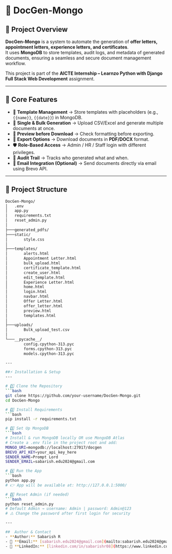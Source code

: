 # 📄 DocGen-Mongo

## 🚀 Project Overview
**DocGen-Mongo** is a system to automate the generation of **offer letters, appointment letters, experience letters, and certificates**.  
It uses **MongoDB** to store templates, audit logs, and metadata of generated documents, ensuring a seamless and secure document management workflow.  

This project is part of the **AICTE Internship – Learnzo Python with Django Full Stack Web Development** assignment.  

---

## 🎯 Core Features
- 📑 **Template Management** → Store templates with placeholders (e.g., `{{name}}`, `{{date}}`) in MongoDB.  
- 👥 **Single & Bulk Generation** → Upload CSV/Excel and generate multiple documents at once.  
- 👀 **Preview before Download** → Check formatting before exporting.  
- 📂 **Export Options** → Download documents in **PDF/DOCX** format.  
- 🛡 **Role-Based Access** → Admin / HR / Staff login with different privileges.  
- 📜 **Audit Trail** → Tracks who generated what and when.  
- 📧 **Email Integration (Optional)** → Send documents directly via email using Brevo API.  

---

## 📂 Project Structure

```bash
DocGen-Mongo/  
│   .env  
│   app.py  
│   requirements.txt  
│   reset_admin.py  
│
├───generated_pdfs/  
├───static/  
│       style.css  
│
├───templates/  
│       alerts.html  
│       Appointment Letter.html  
│       bulk_upload.html  
│       certificate_template.html  
│       create_user.html  
│       edit_template.html  
│       Experience Letter.html  
│       home.html  
│       login.html  
│       navbar.html  
│       Offer Letter.html  
│       offer_letter.html  
│       preview.html  
│       templates.html  
│
├───uploads/  
│       Bulk_upload_test.csv  
│
└───__pycache__/  
        config.cpython-313.pyc  
        forms.cpython-313.pyc  
        models.cpython-313.pyc

---

##⚡ Installation & Setup
---

# 1️⃣ Clone the Repository
```bash
git clone https://github.com/your-username/DocGen-Mongo.git
cd DocGen-Mongo

# 2️⃣ Install Requirements
```bash
pip install -r requirements.txt

# 3️⃣ Set Up MongoDB
```bash
# Install & run MongoDB locally OR use MongoDB Atlas
# Create a .env file in the project root and add:
MONGO_URI=mongodb://localhost:27017/docgen
BREVO_API_KEY=your_api_key_here
SENDER_NAME=Prompt Lord
SENDER_EMAIL=sabarish.edu2024@gmail.com

# 4️⃣ Run the App
```bash
python app.py
# 👉 App will be available at: http://127.0.0.1:5000/

# 5️⃣ Reset Admin (if needed)
```bash
python reset_admin.py
# Default Admin → username: Admin | password: Admin@123
# ⚠️ Change the password after first login for security

---

## ​​​ Author & Contact
- **Author:** Sabarish R  
- 📧 **Email:** [sabarish.edu2024@gmail.com](mailto:sabarish.edu2024@gmail.com)  
- 🔗 **LinkedIn:** [linkedin.com/in/sabarishr08](https://www.linkedin.com/in/sabarishr08/)  
